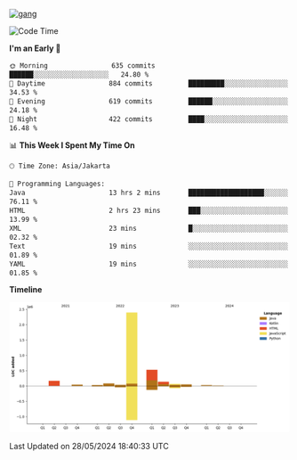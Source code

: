 <!-- [<img src='https://dev.karakun.com/assets/posts/2018-09-16-jc-java-article/3duke_suspects.jpg' alt='java'>](https://github.com/yeahbutstill) -->
[<img src='https://asset-2.tstatic.net/tribunnewswiki/foto/bank/images/Mozart.jpg' alt='gang'>](https://github.com/yeahbutstill)

<!--START_SECTION:waka-->
![Code Time](http://img.shields.io/badge/Code%20Time-2%2C716%20hrs%204%20mins-blue)

**I'm an Early 🐤** 

```text
🌞 Morning                635 commits         ██████░░░░░░░░░░░░░░░░░░░   24.80 % 
🌆 Daytime                884 commits         █████████░░░░░░░░░░░░░░░░   34.53 % 
🌃 Evening                619 commits         ██████░░░░░░░░░░░░░░░░░░░   24.18 % 
🌙 Night                  422 commits         ████░░░░░░░░░░░░░░░░░░░░░   16.48 % 
```


📊 **This Week I Spent My Time On** 

```text
🕑︎ Time Zone: Asia/Jakarta

💬 Programming Languages: 
Java                     13 hrs 2 mins       ███████████████████░░░░░░   76.11 % 
HTML                     2 hrs 23 mins       ███░░░░░░░░░░░░░░░░░░░░░░   13.99 % 
XML                      23 mins             █░░░░░░░░░░░░░░░░░░░░░░░░   02.32 % 
Text                     19 mins             ░░░░░░░░░░░░░░░░░░░░░░░░░   01.89 % 
YAML                     19 mins             ░░░░░░░░░░░░░░░░░░░░░░░░░   01.85 % 
```

**Timeline**

![Lines of Code chart](https://raw.githubusercontent.com/yeahbutstill/yeahbutstill/main/assets/bar_graph.png)


 Last Updated on 28/05/2024 18:40:33 UTC
<!--END_SECTION:waka-->
